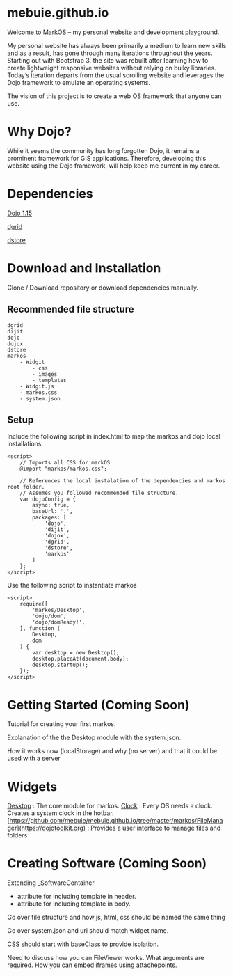 # mebuie.github.io
Welcome to MarkOS – my personal website and development playground. 

My personal website has always been primarily a medium to learn new skills and as a result, has gone through many iterations throughout the years. Starting out with Bootstrap 3, the site was rebuilt after learning how to create lightweight responsive websites without relying on bulky libraries. Today’s iteration departs from the usual scrolling website and leverages the Dojo framework to emulate an operating systems. 

The vision of this project is to create a web OS framework that anyone can use. 

# Why Dojo?
While it seems the community has long forgotten Dojo, it remains a prominent framework for GIS applications. Therefore, developing this website using the Dojo framework, will help keep me current in my career. 

# Dependencies
[Dojo 1.15](https://dojotoolkit.org)

[dgrid](https://dgrid.io/)

[dstore](https://dstorejs.io/)

# Download and Installation
Clone / Download repository or download dependencies manually. 

## Recommended file structure
    
    dgrid
    dijit
    dojo
    dojox
    dstore
    markos
        - Widgit
            - css
            - images
            - templates
        - Widgit.js
        - markos.css
        - system.json

## Setup
Include the following script in index.html to map the markos and dojo local installations. 

    <script>
        // Imports all CSS for markOS
        @import "markos/markos.css";

        // References the local instalation of the dependencies and markos root folder.
        // Assumes you followed recommended file structure. 
        var dojoConfig = {
            async: true,
            baseUrl: '.',
            packages: [
                'dojo',
                'dijit',
                'dojox',
                'dgrid',
                'dstore',
                'markos'
            ]
        };
    </script>

Use the following script to instantiate markos

    <script>
        require([
            'markos/Desktop',
            'dojo/dom',
            'dojo/domReady!',
        ], function (
            Desktop,
            dom
        ) {
            var desktop = new Desktop();
            desktop.placeAt(document.body);
            desktop.startup();
        });
    </script>


# Getting Started (Coming Soon)
Tutorial for creating your first markos.
 
Explanation of the the Desktop module with the system.json.

How it works now (localStorage) and why (no server) and that it could be used 
with a server

# Widgets
[Desktop](https://github.com/mebuie/mebuie.github.io/tree/master/markos/Desktop) : The core module for markos.
[Clock](https://github.com/mebuie/mebuie.github.io/tree/master/markos/Clock) : Every OS needs a clock. Creates a system clock in the hotbar.  
[https://github.com/mebuie/mebuie.github.io/tree/master/markos/FileManager](https://dojotoolkit.org) : Provides a user interface to manage files and folders
    
# Creating Software (Coming Soon)
Extending _SoftwareContainer
- attribute for including template in header.
- attribute for including template in body.

Go over file structure and how js, html, css should be named the same thing

Go over system.json and uri should match widget name. 

CSS should start with baseClass to provide isolation. 

Need to discuss how you can FileViewer works. What arguments are required. 
How you can embed iframes using attachepoints. 
